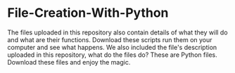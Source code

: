 # File-Creation-With-Python

The files uploaded in this repository also contain details of what they will do and what are their functions.
Download these scripts run them on your computer and see what happens.
We also included the file's description uploaded in this repository, what do the files do?
These are Python files. Download these files and enjoy the magic.
